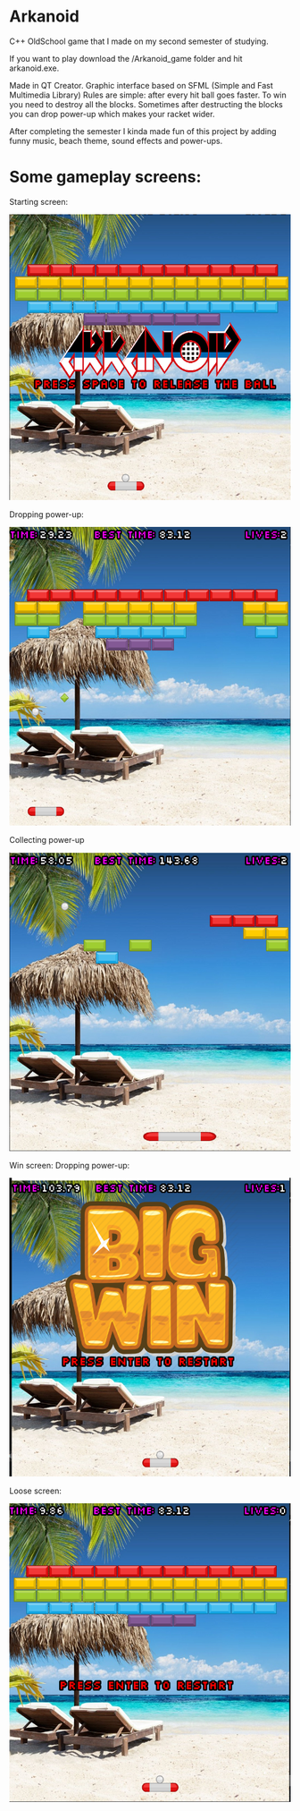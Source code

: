 # Arkanoid
C++ OldSchool game that I made on my second semester of studying. 

If you want to play download the /Arkanoid_game folder and hit arkanoid.exe.

Made in QT Creator. Graphic interface based on SFML (Simple and Fast Multimedia Library)
Rules are simple: after every hit ball goes faster. To win you need to destroy all the blocks. Sometimes after destructing the blocks you can drop power-up which makes your racket wider.

After completing the semester I kinda made fun of this project by adding funny music, beach theme, sound effects and power-ups.

# Some gameplay screens:

Starting screen:
<p align="center">
  <img width="534" height="511" src="./readme_files/screen1.png">
</p>

Dropping power-up:
<p align="center">
  <img width="534" height="534" src="./readme_files/screen4.png">
</p>

Collecting power-up
<p align="center">
  <img width="534" height="534" src="./readme_files/screen2.png">
</p>

Win screen:
Dropping power-up:
<p align="center">
  <img width="534" height="534" src="./readme_files/screen3.png">
</p>

Loose screen:
<p align="center">
  <img width="534" height="534" src="./readme_files/screen5.png">
</p>









